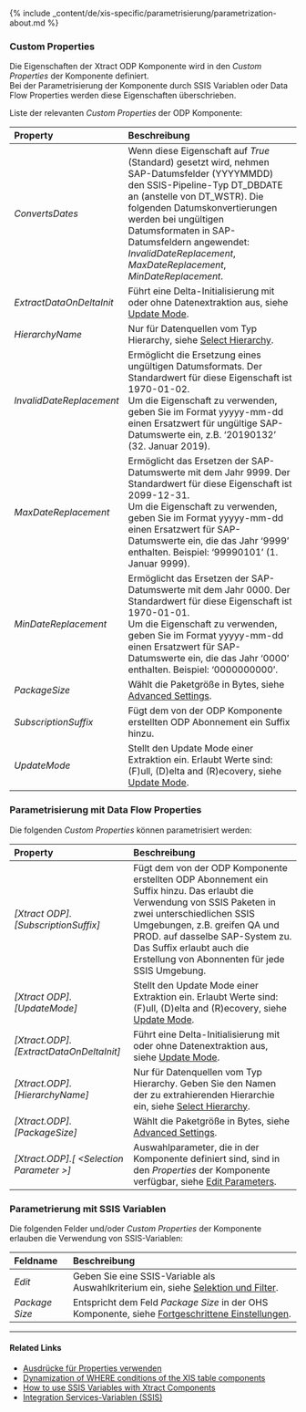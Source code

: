 
{% include _content/de/xis-specific/parametrisierung/parametrization-about.md  %}

### Custom Properties

Die Eigenschaften der Xtract ODP Komponente wird in den *Custom Properties* der Komponente definiert. <br>
Bei der Parametrisierung der Komponente durch SSIS Variablen oder Data Flow Properties werden diese Eigenschaften überschrieben.

Liste der relevanten *Custom Properties* der ODP Komponente:

|Property|Beschreibung|
|:----|:----|
| *ConvertsDates* | Wenn diese Eigenschaft auf *True* (Standard) gesetzt wird, nehmen SAP-Datumsfelder (YYYYMMDD) den SSIS-Pipeline-Typ DT_DBDATE an (anstelle von DT_WSTR). Die folgenden Datumskonvertierungen werden bei ungültigen Datumsformaten in SAP-Datumsfeldern angewendet:<br>*InvalidDateReplacement*, *MaxDateReplacement*, *MinDateReplacement*. |
| *ExtractDataOnDeltaInit* | Führt eine Delta-Initialisierung mit oder ohne Datenextraktion aus, siehe [Update Mode](./odp-define#load-verfahren-update-mode).|
| *HierarchyName* | Nur für Datenquellen vom Typ Hierarchy, siehe [Select Hierarchy](./odp-extractors#select-hierarchy).|
| *InvalidDateReplacement* | Ermöglicht die Ersetzung eines ungültigen Datumsformats. Der Standardwert für diese Eigenschaft ist 1970-01-02. <br> Um die Eigenschaft zu verwenden, geben Sie im Format yyyyy-mm-dd einen Ersatzwert für ungültige SAP-Datumswerte ein, z.B. ‘20190132’ (32. Januar 2019).|
| *MaxDateReplacement* | Ermöglicht das Ersetzen der SAP-Datumswerte mit dem Jahr 9999. Der Standardwert für diese Eigenschaft ist 2099-12-31. <br> Um die Eigenschaft zu verwenden, geben Sie im Format yyyyy-mm-dd einen Ersatzwert für SAP-Datumswerte ein, die das Jahr ‘9999’ enthalten. Beispiel: ‘99990101’ (1. Januar 9999).|
| *MinDateReplacement* | Ermöglicht das Ersetzen der SAP-Datumswerte mit dem Jahr 0000. Der Standardwert für diese Eigenschaft ist 1970-01-01. <br> Um die Eigenschaft zu verwenden, geben Sie im Format yyyyy-mm-dd einen Ersatzwert für SAP-Datumswerte ein, die das Jahr ‘0000’ enthalten. Beispiel: ‘0000000000’.|
| *PackageSize* | Wählt die Paketgröße in Bytes, siehe [Advanced Settings](./odp-settings#fortgeschrittene-einstellungen).|
| *SubscriptionSuffix* | Fügt dem von der ODP Komponente erstellten ODP Abonnement ein Suffix hinzu.|
| *UpdateMode* | Stellt den Update Mode einer Extraktion ein. Erlaubt Werte sind: (F)ull, (D)elta and (R)ecovery, siehe [Update Mode](./odp-define#load-verfahren-update-mode).|

### Parametrisierung mit Data Flow Properties
Die folgenden *Custom Properties* können parametrisiert werden:

|Property|Beschreibung|
|:----|:----|
| *[Xtract ODP].[SubscriptionSuffix]*| Fügt dem von der ODP Komponente erstellten ODP Abonnement ein Suffix hinzu. Das erlaubt die Verwendung von SSIS Paketen in zwei unterschiedlichen SSIS Umgebungen, z.B. greifen QA und PROD. auf dasselbe SAP-System zu. Das Suffix erlaubt auch die Erstellung von Abonnenten für jede SSIS Umgebung.|
| *[Xtract ODP].[UpdateMode]*| Stellt den Update Mode einer Extraktion ein. Erlaubt Werte sind: (F)ull, (D)elta and (R)ecovery, siehe [Update Mode](./odp-define#load-verfahren-update-mode).|
| *[Xtract.ODP].[ExtractDataOnDeltaInit]*| Führt eine Delta-Initialisierung mit oder ohne Datenextraktion aus, siehe [Update Mode](./odp-define#load-verfahren-update-mode).|
| *[Xtract.ODP].[HierarchyName]*| Nur für Datenquellen vom Typ Hierarchy. Geben Sie den Namen der zu extrahierenden Hierarchie ein, siehe [Select Hierarchy](./odp-extractors#select-hierarchy). |
| *[Xtract.ODP].[PackageSize]*| Wählt die Paketgröße in Bytes, siehe [Advanced Settings](./odp-settings#fortgeschrittene-einstellungen). |
| *[Xtract.ODP].[ &lt;Selection Parameter &gt;]*| Auswahlparameter, die in der Komponente definiert sind, sind in den *Properties* der Komponente verfügbar, siehe [Edit Parameters](./odp-settings#parameter-bearbeiten). |

### Parametrierung mit SSIS Variablen
Die folgenden Felder und/oder *Custom Properties* der Komponente erlauben die Verwendung von SSIS-Variablen:

|Feldname|Beschreibung|
|:----|:----|
| *Edit*|Geben Sie eine SSIS-Variable als Auswahlkriterium ein, siehe [Selektion und Filter](./odp-define#selektion-und-filter).|
| *Package Size* | Entspricht dem Feld *Package Size* in der OHS Komponente, siehe [Fortgeschrittene Einstellungen](./odp-settings#fortgeschrittene-einstellungen).|

****
#### Related Links
- [Ausdrücke für Properties verwenden](../parametrisierung/parametrisierung-properties#ausdrücke-für-properties-verwenden) 
- [Dynamization of WHERE conditions of the XIS table components](https://kb.theobald-software.com/xtract-is/Dynamization-of-WHERE-conditions-of-the-XIS-table-components)
- [How to use SSIS Variables with Xtract Components](../parametrisierung/parametrisierung-variablen) 
- [Integration Services-Variablen (SSIS)](https://docs.microsoft.com/de-de/sql/integration-services/integration-services-ssis-variables?view=sql-server-ver15)